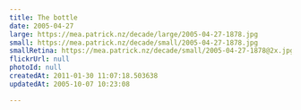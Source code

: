 ```yaml
---
title: The bottle
date: 2005-04-27
large: https://mea.patrick.nz/decade/large/2005-04-27-1878.jpg
small: https://mea.patrick.nz/decade/small/2005-04-27-1878.jpg
smallRetina: https://mea.patrick.nz/decade/small/2005-04-27-1878@2x.jpg
flickrUrl: null
photoId: null
createdAt: 2011-01-30 11:07:18.503638
updatedAt: 2005-10-07 10:23:08

---
```


